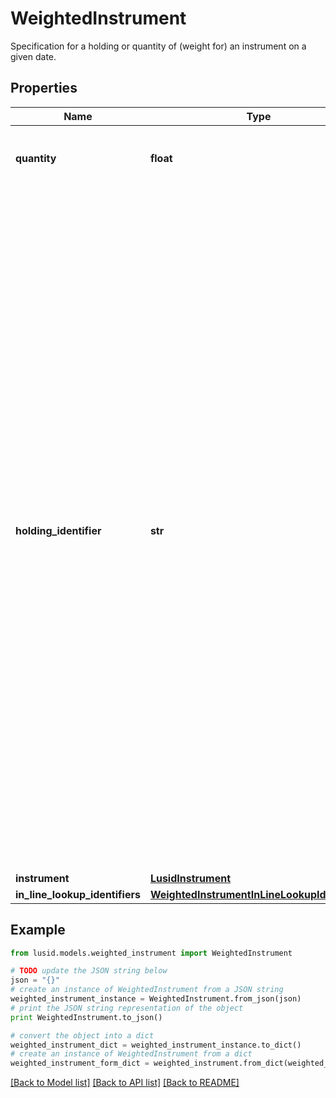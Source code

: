 # WeightedInstrument

Specification for a holding or quantity of (weight for) an instrument on a given date.

## Properties
Name | Type | Description | Notes
------------ | ------------- | ------------- | -------------
**quantity** | **float** | The quantity of the instrument that is owned. | [optional] 
**holding_identifier** | **str** | Identifier for the instrument.  For a single, unique trade or transaction this can be thought of as equivalent to the transaction identifier, or  a composite of the sub-holding keys for a regular sub-holding. When there are multiple transactions sharing the same underlying instrument  such as purchase of shares on multiple dates where tax implications are different this would not be the case.    In an inlined aggregation request if this is wanted to identify a line item, it can be specified in the set of aggregation keys given on the aggregation  request that accompanies the set of weighted instruments. | [optional] 
**instrument** | [**LusidInstrument**](LusidInstrument.md) |  | [optional] 
**in_line_lookup_identifiers** | [**WeightedInstrumentInLineLookupIdentifiers**](WeightedInstrumentInLineLookupIdentifiers.md) |  | [optional] 

## Example

```python
from lusid.models.weighted_instrument import WeightedInstrument

# TODO update the JSON string below
json = "{}"
# create an instance of WeightedInstrument from a JSON string
weighted_instrument_instance = WeightedInstrument.from_json(json)
# print the JSON string representation of the object
print WeightedInstrument.to_json()

# convert the object into a dict
weighted_instrument_dict = weighted_instrument_instance.to_dict()
# create an instance of WeightedInstrument from a dict
weighted_instrument_form_dict = weighted_instrument.from_dict(weighted_instrument_dict)
```
[[Back to Model list]](../README.md#documentation-for-models) [[Back to API list]](../README.md#documentation-for-api-endpoints) [[Back to README]](../README.md)



